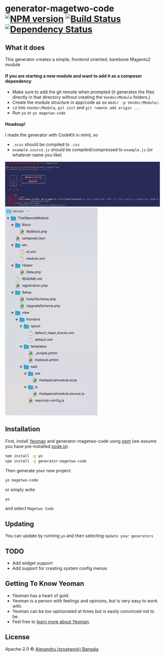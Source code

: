 # generator-magetwo-code [![NPM version][npm-image]][npm-url] [![Build Status][travis-image]][travis-url] [![Dependency Status][daviddm-image]][daviddm-url]
## What it does
This generator creates a simple, frontend oriented, barebone Magento2 module

#### If you are starting a new module and want to add it as a composer dependency
- Make sure to add the git remote when prompted (it generates the files directly in that directory without creating the `Vendor/Module` folders.)
- Create the module structure in app/code as so `mkdir -p Vendor/Module/`.
- `cd` into `Vendor/Module`,  `git init` and `git remote add origin ...`
- Run `yo` or `yo magetwo-code`


#### Headsup!

I made the generator with CodeKit in mind, so
- `.scss` should be compiled to `.css`
- `example.source.js` should be compiled/compressed to `example.js` (or whatever name you like)

![CLI](cli.png)
![TREE](tree.png)

## Installation

First, install [Yeoman](http://yeoman.io) and generator-magetwo-code using [npm](https://www.npmjs.com/) (we assume you have pre-installed [node.js](https://nodejs.org/)).

```bash
npm install -g yo
npm install -g generator-magetwo-code
```

Then generate your new project:

```bash
yo magetwo-code
```
or simply write
```bash
yo
```
and select `Magetwo Code`

## Updating
You can update by running `yo` and then selecting `Update your generators`

## TODO
* Add widget support
* Add support for creating system config menus


## Getting To Know Yeoman

 * Yeoman has a heart of gold.
 * Yeoman is a person with feelings and opinions, but is very easy to work with.
 * Yeoman can be too opinionated at times but is easily convinced not to be.
 * Feel free to [learn more about Yeoman](http://yeoman.io/).

## License

Apache-2.0 © [Alexandru (proatwork) Bangala](https://github.com/proatwork)


[npm-image]: https://badge.fury.io/js/generator-magetwo-code.svg
[npm-url]: https://npmjs.org/package/generator-magetwo-code
[travis-image]: https://travis-ci.org/proatwork/generator-magetwo-code.svg?branch=master
[travis-url]: https://travis-ci.org/proatwork/generator-magetwo-code
[daviddm-image]: https://david-dm.org/proatwork/generator-magetwo-code.svg?theme=shields.io
[daviddm-url]: https://david-dm.org/proatwork/generator-magetwo-code
